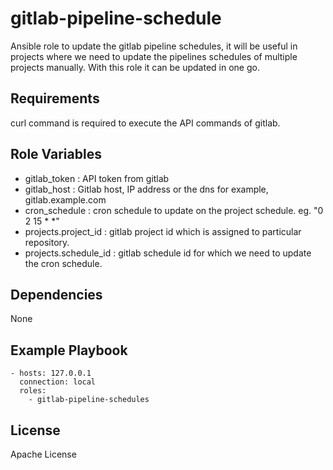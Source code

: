 gitlab-pipeline-schedule
=========

Ansible role to update the gitlab pipeline schedules, it will be useful in projects where we need to update 
the pipelines schedules of multiple projects manually. With this role it can be updated in one go. 

Requirements
------------

curl command is required to execute the API commands of gitlab.

Role Variables
--------------

- gitlab_token : API token from gitlab 
- gitlab_host :  Gitlab host, IP address or the dns for example, gitlab.example.com
- cron_schedule : cron schedule to update on the project schedule. eg. "0 2 15 * *"
- projects.project_id : gitlab project id which is assigned to particular repository.
- projects.schedule_id : gitlab schedule id for which we need to update the cron schedule.

Dependencies
------------

None

Example Playbook
----------------
    - hosts: 127.0.0.1
      connection: local
      roles:
        - gitlab-pipeline-schedules

License
-------

Apache License

